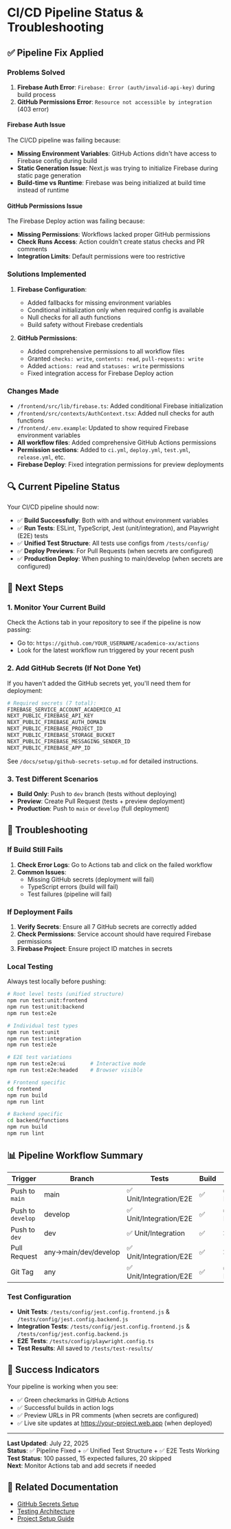# CI/CD Pipeline Status & Troubleshooting

## ✅ Pipeline Fix Applied

### Problems Solved

1. **Firebase Auth Error**: `Firebase: Error (auth/invalid-api-key)` during build process
2. **GitHub Permissions Error**: `Resource not accessible by integration` (403 error)

#### Firebase Auth Issue

The CI/CD pipeline was failing because:

- **Missing Environment Variables**: GitHub Actions didn't have access to Firebase config during build
- **Static Generation Issue**: Next.js was trying to initialize Firebase during static page generation
- **Build-time vs Runtime**: Firebase was being initialized at build time instead of runtime

#### GitHub Permissions Issue

The Firebase Deploy action was failing because:

- **Missing Permissions**: Workflows lacked proper GitHub permissions
- **Check Runs Access**: Action couldn't create status checks and PR comments
- **Integration Limits**: Default permissions were too restrictive

### Solutions Implemented

1. **Firebase Configuration**:

   - Added fallbacks for missing environment variables
   - Conditional initialization only when required config is available
   - Null checks for all auth functions
   - Build safety without Firebase credentials

2. **GitHub Permissions**:
   - Added comprehensive permissions to all workflow files
   - Granted `checks: write`, `contents: read`, `pull-requests: write`
   - Added `actions: read` and `statuses: write` permissions
   - Fixed integration access for Firebase Deploy action

### Changes Made

- `/frontend/src/lib/firebase.ts`: Added conditional Firebase initialization
- `/frontend/src/contexts/AuthContext.tsx`: Added null checks for auth functions
- `/frontend/.env.example`: Updated to show required Firebase environment variables
- **All workflow files**: Added comprehensive GitHub Actions permissions
- **Permission sections**: Added to `ci.yml`, `deploy.yml`, `test.yml`, `release.yml`, etc.
- **Firebase Deploy**: Fixed integration permissions for preview deployments

## 🔍 Current Pipeline Status

Your CI/CD pipeline should now:

- ✅ **Build Successfully**: Both with and without environment variables
- ✅ **Run Tests**: ESLint, TypeScript, Jest (unit/integration), and Playwright (E2E) tests
- ✅ **Unified Test Structure**: All tests use configs from `/tests/config/`
- ✅ **Deploy Previews**: For Pull Requests (when secrets are configured)
- ✅ **Production Deploy**: When pushing to main/develop (when secrets are configured)

## 🚀 Next Steps

### 1. Monitor Your Current Build

Check the Actions tab in your repository to see if the pipeline is now passing:

- Go to: `https://github.com/YOUR_USERNAME/academico-xx/actions`
- Look for the latest workflow run triggered by your recent push

### 2. Add GitHub Secrets (If Not Done Yet)

If you haven't added the GitHub secrets yet, you'll need them for deployment:

```bash
# Required secrets (7 total):
FIREBASE_SERVICE_ACCOUNT_ACADEMICO_AI
NEXT_PUBLIC_FIREBASE_API_KEY
NEXT_PUBLIC_FIREBASE_AUTH_DOMAIN
NEXT_PUBLIC_FIREBASE_PROJECT_ID
NEXT_PUBLIC_FIREBASE_STORAGE_BUCKET
NEXT_PUBLIC_FIREBASE_MESSAGING_SENDER_ID
NEXT_PUBLIC_FIREBASE_APP_ID
```

See `/docs/setup/github-secrets-setup.md` for detailed instructions.

### 3. Test Different Scenarios

- **Build Only**: Push to `dev` branch (tests without deploying)
- **Preview**: Create Pull Request (tests + preview deployment)
- **Production**: Push to `main` or `develop` (full deployment)

## 🔧 Troubleshooting

### If Build Still Fails

1. **Check Error Logs**: Go to Actions tab and click on the failed workflow
2. **Common Issues**:
   - Missing GitHub secrets (deployment will fail)
   - TypeScript errors (build will fail)
   - Test failures (pipeline will fail)

### If Deployment Fails

1. **Verify Secrets**: Ensure all 7 GitHub secrets are correctly added
2. **Check Permissions**: Service account should have required Firebase permissions
3. **Firebase Project**: Ensure project ID matches in secrets

### Local Testing

Always test locally before pushing:

```bash
# Root level tests (unified structure)
npm run test:unit:frontend
npm run test:unit:backend
npm run test:e2e

# Individual test types
npm run test:unit
npm run test:integration
npm run test:e2e

# E2E test variations
npm run test:e2e:ui        # Interactive mode
npm run test:e2e:headed    # Browser visible

# Frontend specific
cd frontend
npm run build
npm run lint

# Backend specific
cd backend/functions
npm run build
npm run lint
```

## 📊 Pipeline Workflow Summary

| Trigger           | Branch               | Tests                   | Build | Deploy        | Preview    |
| ----------------- | -------------------- | ----------------------- | ----- | ------------- | ---------- |
| Push to `main`    | main                 | ✅ Unit/Integration/E2E | ✅    | ✅ Production | ❌         |
| Push to `develop` | develop              | ✅ Unit/Integration/E2E | ✅    | ✅ Production | ❌         |
| Push to `dev`     | dev                  | ✅ Unit/Integration     | ✅    | ❌            | ❌         |
| Pull Request      | any→main/dev/develop | ✅ Unit/Integration/E2E | ✅    | ❌            | ✅ Preview |
| Git Tag           | any                  | ✅ Unit/Integration/E2E | ✅    | ✅ Production | ❌         |

### Test Configuration

- **Unit Tests**: `/tests/config/jest.config.frontend.js` & `/tests/config/jest.config.backend.js`
- **Integration Tests**: `/tests/config/jest.config.frontend.js` & `/tests/config/jest.config.backend.js`
- **E2E Tests**: `/tests/config/playwright.config.ts`
- **Test Results**: All saved to `/tests/test-results/`

## 🎉 Success Indicators

Your pipeline is working when you see:

- ✅ Green checkmarks in GitHub Actions
- ✅ Successful builds in action logs
- ✅ Preview URLs in PR comments (when secrets are configured)
- ✅ Live site updates at https://your-project.web.app (when deployed)

---

**Last Updated**: July 22, 2025  
**Status**: ✅ Pipeline Fixed + ✅ Unified Test Structure + ✅ E2E Tests Working  
**Test Status**: 100 passed, 15 expected failures, 20 skipped  
**Next**: Monitor Actions tab and add secrets if needed

## 📁 Related Documentation

- [GitHub Secrets Setup](/docs/setup/github-secrets-setup.md)
- [Testing Architecture](/docs/architecture/testing-architecture-decision.md)
- [Project Setup Guide](/docs/README.md)

